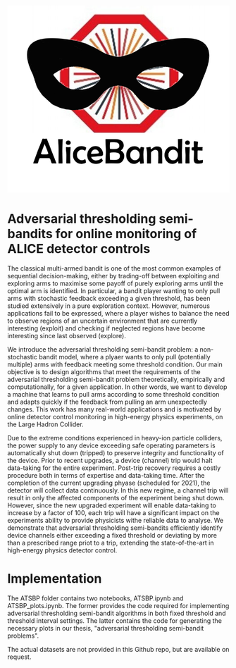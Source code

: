![Figure_0](AliceBandit_Logo.png)
# Adversarial thresholding semi-bandits for online monitoring of ALICE detector controls

The classical multi-armed bandit is one of the most common examples of sequential decision-making, either by trading-off between exploiting and exploring arms to maximise some payoff of purely exploring arms until the optimal arm is identified. In particular, a bandit player wanting to only pull arms with stochastic feedback exceeding a given threshold, has been studied extensively in a pure exploration context. However, numerous applications fail to be expressed, where a player wishes to balance the need to observe regions of an uncertain environment that are currently interesting (exploit) and checking if neglected regions have become interesting since last observed (explore).

We introduce the adversarial thresholding semi-bandit problem: a non-stochastic bandit model, where a plyaer wants to only pull (potentially multiple) arms with feedback meeting some threshold condition. Our main objective is to design algorithms that meet the requirements of the adversarial thresholding semi-bandit problem theoretically, empirically and computationally, for a given application. In other words, we want to develop a machine that learns to pull arms according to some threshold condition and adapts quickly if the feedback from pulling an arm unexpectedly changes. This work has many real-world applications and is motivated by online detector control monitoring in high-energy physics experiments, on the Large Hadron Collider.

Due to the extreme conditions experienced in heavy-ion particle colliders, the power supply to any device exceeding safe operating parameters is automatically shut down (tripped) to preserve integrity and functionality of the device. Prior to recent upgrades, a device (channel) trip would halt data-taking for the entire experiment. Post-trip recovery requires a costly procedure both in terms of expertise and data-taking time. After the completion of the current upgrading phyase (scheduled for 2021), the detector will collect data continuously. In this new regime, a channel trip will result in only the affected components of the experiment being shut down. However, since the new upgraded experiment will enable data-taking to increase by a factor of 100, each trip will have a significant impact on the experiments ability to provide physicists withe reliable data to analyse. We demonstrate that adversarial thresholding semi-bandits efficiently identify device channels either exceeding a fixed threshold or deviating by more than a prescribed range priot to a trip, extending the state-of-the-art in high-energy physics detector control.

# Implementation

The ATSBP folder contains two notebooks, ATSBP.ipynb and ATSBP_plots.ipynb. The former provides the code required for implementing adversarial thresholding semi-bandit algorithms in both fixed threshold and threshold interval settings. The latter contains the code for generating the necessary plots in our thesis, "adversarial thresholding semi-bandit problems".

The actual datasets are not provided in this Github repo, but are available on request.

